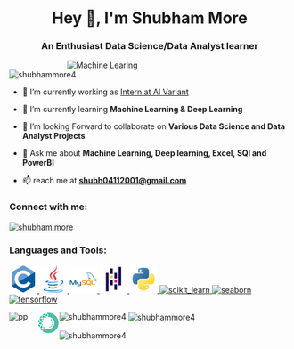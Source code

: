 <h1 align="center">Hey 👋, I'm Shubham More</h1>
<h3 align="center">An Enthusiast Data Science/Data Analyst learner</h3>

<img align="right" alt="Machine Learing" width="400" src="https://camo.githubusercontent.com/5ddf73ad3a205111cf8c686f687fc216c2946a75005718c8da5b837ad9de78c9/68747470733a2f2f7468756d62732e6766796361742e636f6d2f4576696c4e657874446576696c666973682d736d616c6c2e676966">

<p align="left"> <img src="https://komarev.com/ghpvc/?username=shubhammore4&label=Profile%20views&color=0e75b6&style=flat" alt="shubhammore4" /> </p>

- 🔭 I’m currently working as [Intern at AI Variant](https://aivariant.com/)

- 🌱 I’m currently learning **Machine Learning & Deep Learning**

- 👯 I’m looking Forward to collaborate on **Various Data Science and Data Analyst Projects**

- 💬 Ask me about **Machine Learning, Deep learning, Excel, SQl and PowerBI**

- 📫 reach me at **shubh04112001@gmail.com**

<h3 align="left">Connect with me:</h3>
<p align="left">
<a href="https://linkedin.com/in/shubham more" target="blank"><img align="center" src="https://raw.githubusercontent.com/rahuldkjain/github-profile-readme-generator/master/src/images/icons/Social/linked-in-alt.svg" alt="shubham more" height="30" width="40" /></a>
</p>

<h3 align="left">Languages and Tools:</h3>
<p align="left"> <a href="https://www.cprogramming.com/" target="_blank" rel="noreferrer"> <img src="https://raw.githubusercontent.com/devicons/devicon/master/icons/c/c-original.svg" alt="c" width="50" height="50"/> </a> <a href="https://www.java.com" target="_blank" rel="noreferrer"> <img src="https://raw.githubusercontent.com/devicons/devicon/master/icons/java/java-original.svg" alt="java" width="50" height="50"/> </a> <a href="https://www.mysql.com/" target="_blank" rel="noreferrer"> <img src="https://raw.githubusercontent.com/devicons/devicon/master/icons/mysql/mysql-original-wordmark.svg" alt="mysql" width="50" height="50"/> </a> <a href="https://pandas.pydata.org/" target="_blank" rel="noreferrer"> <img src="https://raw.githubusercontent.com/devicons/devicon/2ae2a900d2f041da66e950e4d48052658d850630/icons/pandas/pandas-original.svg" alt="pandas" width="50" height="50"/> </a> <a href="https://www.python.org" target="_blank" rel="noreferrer"> <img src="https://raw.githubusercontent.com/devicons/devicon/master/icons/python/python-original.svg" alt="python" width="50" height="50"/> </a> <a href="https://scikit-learn.org/" target="_blank" rel="noreferrer"> <img src="https://upload.wikimedia.org/wikipedia/commons/0/05/Scikit_learn_logo_small.svg" alt="scikit_learn" width="50" height="50"/> </a> <a href="https://seaborn.pydata.org/" target="_blank" rel="noreferrer"> <img src="https://seaborn.pydata.org/_images/logo-mark-lightbg.svg" alt="seaborn" width="50" height="50"/> </a> <a href="https://www.tensorflow.org" target="_blank" rel="noreferrer"> <img src="https://www.vectorlogo.zone/logos/tensorflow/tensorflow-icon.svg" alt="tensorflow" width="50" height="50"/> </a> </p>
<img align="left" src="https://user-images.githubusercontent.com/94888819/179538709-781ca826-4b36-42e7-aeda-ad6b07e719ea.png" alt="pp" width="50" height="50" /> </a>

> </a>
<img align="left" alt="Anaconda" height="40" src="https://raw.githubusercontent.com/habc0d3r/images-repo/master/icons8-anaconda.svg" />


<p><img align="left" src="https://github-readme-stats.vercel.app/api/top-langs?username=shubhammore4&show_icons=true&locale=en&layout=compact" alt="shubhammore4" /></p>

<p>&nbsp;<img align="center" src="https://github-readme-stats.vercel.app/api?username=shubhammore4&show_icons=true&locale=en" alt="shubhammore4" /></p>

<p><img align="center" src="https://github-readme-streak-stats.herokuapp.com/?user=shubhammore4&" alt="shubhammore4" /></p>

